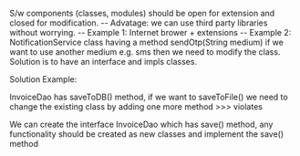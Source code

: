S/w components (classes, modules) should be open for extension and closed for modification.
-- Advatage: we can use third party libraries without worrying.
-- Example 1: Internet brower + extensions
-- Example 2: NotificationService class having a method sendOtp(String medium) if we want to use another medium e.g. sms then we need to modify the class. Solution is to have an interface and impls classes.


Solution Example: 

InvoiceDao has saveToDB() method, if we want to saveToFile()
we need to change the existing class by adding one  more method >>> violates

We can create the interface InvoiceDao which has save() method,
any functionality should be created as new classes and implement the save() method

